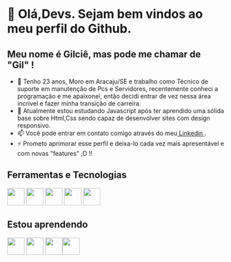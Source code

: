 # 👋 Olá,Devs. Sejam bem vindos ao meu perfil do Github.
## Meu nome é Gilciê, mas pode me chamar de "Gil" ! 

- 🔭 Tenho 23 anos, Moro em Aracaju/SE e trabalho como Técnico de suporte em manutenção de Pcs e Servidores, recentemente conheci a programação e me apaixonei, então decidi entrar de vez nessa área incrivel e fazer minha transição de carreira.
- 🌱 Atualmente estou estudando Javascript após ter aprendido uma sólida base sobre Html,Css sendo capaz de desenvolver sites com design responsivo.
- 📫 Você pode entrar em contato comigo através do meu<a href='https://www.linkedin.com/in/gilciebatista/'> Linkedin <a> .
- ⚡ Prometo aprimorar esse perfil e deixa-lo cada vez mais apresentável e com novas "features" ;D !! 

## Ferramentas e Tecnologias

<img src="https://cdn.jsdelivr.net/gh/devicons/devicon/icons/html5/html5-original.svg" width="40" height="40"/> <img src="https://cdn.jsdelivr.net/gh/devicons/devicon/icons/css3/css3-original.svg" width="40" height="40" /> <img src="https://cdn.jsdelivr.net/gh/devicons/devicon/icons/git/git-original.svg" width="40" height="40" />
  <img src="https://cdn.jsdelivr.net/gh/devicons/devicon/icons/slack/slack-original.svg" width="40" height="40"/>
  <img src="https://cdn.jsdelivr.net/gh/devicons/devicon/icons/linux/linux-original.svg" width="40" height="40"/>
  
  
## Estou aprendendo

<img src="https://cdn.jsdelivr.net/gh/devicons/devicon/icons/javascript/javascript-original.svg" width="40" height="40" /> <img src="https://cdn.jsdelivr.net/gh/devicons/devicon/icons/mysql/mysql-original.svg" width="40" height="40"/>  <img src="https://cdn.jsdelivr.net/gh/devicons/devicon/icons/postgresql/postgresql-original.svg" width="40" height="40" /><img src="https://cdn.jsdelivr.net/gh/devicons/devicon/icons/python/python-original.svg" width="40" height="40"/>
          
          
  
  <!--
**Gilcie/Gilcie** is a ✨ _special_ ✨ repository because its `README.md` (this file) appears on your GitHub profile.

Here are some ideas to get you started:

- 🔭 I’m currently working on ...
- 🌱 I’m currently learning ...
- 👯 I’m looking to collaborate on ...
- 🤔 I’m looking for help with ...
- 💬 Ask me about ...
- 📫 How to reach me: ...
- 😄 Pronouns: ...
- ⚡ Fun fact: ...
-->
